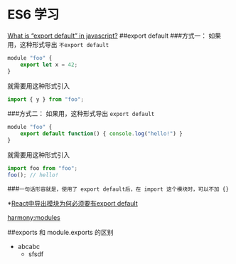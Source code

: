 # ES6 学习
[What is “export default” in javascript?](http://stackoverflow.com/questions/21117160/what-is-export-default-in-javascript)
##export default
###方式一：
如果用，这种形式导出 `不export default`
```javascript
module "foo" {
    export let x = 42;
}
```
就需要用这种形式引入
```javascript
import { y } from "foo";
```
###方式二：
如果用，这种形式导出 `export default`
```javascript
module "foo" {
    export default function() { console.log("hello!") }
}
```
就需要用这种形式引入
```javascript
import foo from "foo";
foo(); // hello!
```
###`一句话形容就是，使用了 export default后，在 import 这个模块时，可以不加 {}`

*[React中导出模块为何必须要有export default](http://stackoverflow.com/questions/31852933/why-es6-react-component-works-only-with-export-default)

[harmony:modules](http://wiki.ecmascript.org/doku.php?id=harmony:modules)

##exports 和 module.exports 的区别
* abcabc
    * sfsdf
